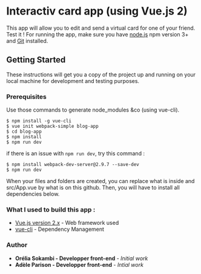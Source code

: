 # Interactiv card app (using Vue.js 2) 

This app will allow you to edit and send a virtual card for one of your friend. Test it !
For running the app, make sure you have [node.js](https://nodejs.org/en/) npm version 3+ and [Git](https://git-scm.com/) installed.

## Getting Started
These instructions will get you a copy of the project up and running on your local machine for development and testing purposes.

### Prerequisites

Use those commands to generate node_modules &co (using vue-cli).
```
$ npm install -g vue-cli
$ vue init webpack-simple blog-app
$ cd blog-app
$ npm install
$ npm run dev

```

if there is an issue with ```npm run dev```, try this command : 
```
$ npm install webpack-dev-server@2.9.7 --save-dev
$ npm run dev
```

When your files and folders are created, you can replace what is inside and src/App.vue by what is on this github. Then, you will have to install all dependencies below.


### What I used to build this app :
* [Vue.js version 2.x](https://vuejs.org/) - Web framework used
* [vue-cli](https://github.com/vuejs/vue-cli) - Dependency Management

### Author
* **Orélia Sokambi - Developper front-end** - *Initial work*
* **Adèle Parison - Developper front-end** - *Intial work*

